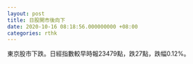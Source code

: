 ```yaml
---
layout: post
title: 日股開市後向下
date: 2020-10-16 08:18:56.000000000 +08:00
categories: rthk
---
```


東京股市下跌。日經指數較早時報23479點，跌27點，跌幅0.12%。
